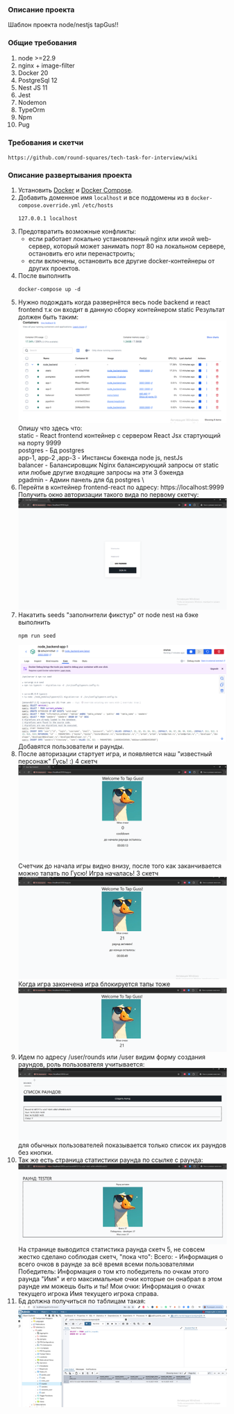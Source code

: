 ### Описание проекта

Шаблон проекта node/nestjs tapGus!!

### Общие требования

1. node >=22.9
2. nginx + image-filter
4. Docker 20
4. PostgreSql 12
5. Nest JS 11
6. Jest
7. Nodemon
8. TypeOrm
8. Npm
8. Pug

### Требования и скетчи

 ```
 https://github.com/round-squares/tech-task-for-interview/wiki
 ```

### Описание развертывания проекта


1. Установить [Docker](https://docs.docker.com/install/) и [Docker Compose](https://docs.docker.com/compose/install/).
1. Добавить доменное имя `localhost` и все поддомены из в `docker-compose.override.yml` ```/etc/hosts```
    ```
    127.0.0.1 localhost
    ```
1. Предотвратить возможные конфликты:
    - если работает локально установленный nginx или иной web-сервер, который может занимать порт 80 на локальном 
        сервере, остановить его или перенастроить;
    - если включены, остановить все другие docker-контейнеры от других проектов.
1. После выполнить
    ```
    docker-compose up -d
    ```
1. Нужно подождать когда развернётся весь node backend и react frontend т.к он входит в данную сборку контейнером static
   Результат должен быть таким:
   ![img.png](img.png)
   Опишу что здесь что:\
   static - React frontend контейнер с сервером React Jsx стартующий на порту 9999 \
   postgres - Бд postgres \
   app-1, app-2 ,app-3 - Инстансы бэкенда node js, nestJs \
   balancer - Балансировщик Nginx балансирующий запросы от static или любые другие входящие запросы на эти 3 бэкенда \
   pgadmin - Админ панель для бд postgres \
2. Перейти в контейнер frontend-react по адресу: https://localhost:9999 \
   Получить окно авторизации такого вида по первому скетчу:
   ![img_1.png](img_1.png)
3. Накатить seeds "заполнители фикстур" от node nest на бэке выполнить
    ```
    npm run seed
    ```
   ![img_2.png](img_2.png)
   Добавятся пользователи и раунды.
4. После авторизации стартует игра, и появляется наш "известный персонаж" Гусь! :) 4 скетч \
   ![img_8.png](img_8.png)
   Счетчик до начала игры видно внизу, после того как заканчивается можно тапать по Гусю! Игра началась! 3 скетч \
   ![img_9.png](img_9.png)
   Когда игра закончена игра блокируется тапы тоже
   ![img_3.png](img_3.png)
5. Идем по адресу /user/rounds или /user видим форму создания раундов, роль пользователя учитывается: 
   ![img_4.png](img_4.png)
   для обычных пользователей показывается только список их раундов без кнопки.
6. Так же есть страница статистики раунда по ссылке с раунда:
   ![img_10.png](img_10.png)
   На странице выводится статистика раунда скетч 5, не совсем жестко сделано соблюдая скетч, "пока что":
   Всего: - Информация о всего очков в раунде за всё время всеми пользователями
   Победитель: Информация о том кто победитель по очкам этого раунда "Имя" и его максимальные очки которые он онабрал в этом раунде им можешь быть и ты!
   Мои очки: Информация о очках текущего игрока
   Имя текущего игрока справа.
7. Бд должна получиться по таблицам такая:
   ![img_6.png](img_6.png)
   
   

